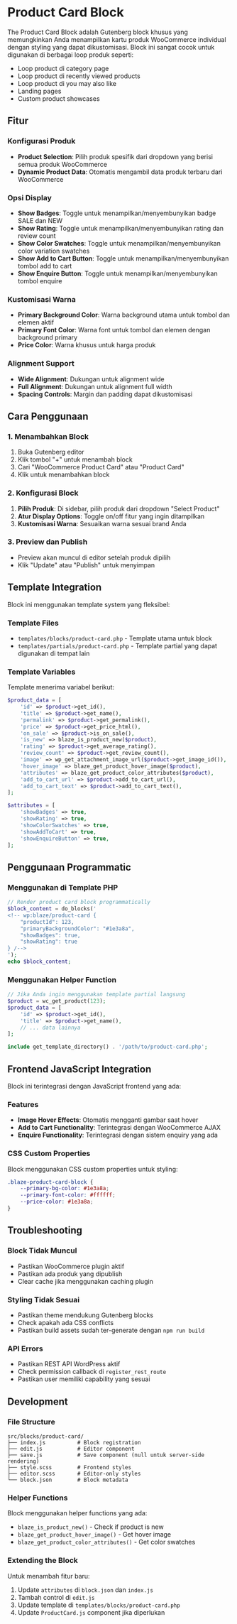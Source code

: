# Product Card Block

The Product Card Block adalah Gutenberg block khusus yang memungkinkan Anda menampilkan kartu produk WooCommerce individual dengan styling yang dapat dikustomisasi. Block ini sangat cocok untuk digunakan di berbagai loop produk seperti:

- Loop product di category page
- Loop product di recently viewed products  
- Loop product di you may also like
- Landing pages
- Custom product showcases

## Fitur

### Konfigurasi Produk
- **Product Selection**: Pilih produk spesifik dari dropdown yang berisi semua produk WooCommerce
- **Dynamic Product Data**: Otomatis mengambil data produk terbaru dari WooCommerce

### Opsi Display
- **Show Badges**: Toggle untuk menampilkan/menyembunyikan badge SALE dan NEW
- **Show Rating**: Toggle untuk menampilkan/menyembunyikan rating dan review count
- **Show Color Swatches**: Toggle untuk menampilkan/menyembunyikan color variation swatches
- **Show Add to Cart Button**: Toggle untuk menampilkan/menyembunyikan tombol add to cart
- **Show Enquire Button**: Toggle untuk menampilkan/menyembunyikan tombol enquire

### Kustomisasi Warna
- **Primary Background Color**: Warna background utama untuk tombol dan elemen aktif
- **Primary Font Color**: Warna font untuk tombol dan elemen dengan background primary
- **Price Color**: Warna khusus untuk harga produk

### Alignment Support
- **Wide Alignment**: Dukungan untuk alignment wide
- **Full Alignment**: Dukungan untuk alignment full width
- **Spacing Controls**: Margin dan padding dapat dikustomisasi

## Cara Penggunaan

### 1. Menambahkan Block
1. Buka Gutenberg editor
2. Klik tombol "+" untuk menambah block
3. Cari "WooCommerce Product Card" atau "Product Card"
4. Klik untuk menambahkan block

### 2. Konfigurasi Block
1. **Pilih Produk**: Di sidebar, pilih produk dari dropdown "Select Product"
2. **Atur Display Options**: Toggle on/off fitur yang ingin ditampilkan
3. **Kustomisasi Warna**: Sesuaikan warna sesuai brand Anda

### 3. Preview dan Publish
- Preview akan muncul di editor setelah produk dipilih
- Klik "Update" atau "Publish" untuk menyimpan

## Template Integration

Block ini menggunakan template system yang fleksibel:

### Template Files
- `templates/blocks/product-card.php` - Template utama untuk block
- `templates/partials/product-card.php` - Template partial yang dapat digunakan di tempat lain

### Template Variables
Template menerima variabel berikut:
```php
$product_data = [
    'id' => $product->get_id(),
    'title' => $product->get_name(),
    'permalink' => $product->get_permalink(),
    'price' => $product->get_price_html(),
    'on_sale' => $product->is_on_sale(),
    'is_new' => blaze_is_product_new($product),
    'rating' => $product->get_average_rating(),
    'review_count' => $product->get_review_count(),
    'image' => wp_get_attachment_image_url($product->get_image_id()),
    'hover_image' => blaze_get_product_hover_image($product),
    'attributes' => blaze_get_product_color_attributes($product),
    'add_to_cart_url' => $product->add_to_cart_url(),
    'add_to_cart_text' => $product->add_to_cart_text(),
];

$attributes = [
    'showBadges' => true,
    'showRating' => true,
    'showColorSwatches' => true,
    'showAddToCart' => true,
    'showEnquireButton' => true,
];
```

## Penggunaan Programmatic

### Menggunakan di Template PHP
```php
// Render product card block programmatically
$block_content = do_blocks('
<!-- wp:blaze/product-card {
    "productId": 123,
    "primaryBackgroundColor": "#1e3a8a",
    "showBadges": true,
    "showRating": true
} /-->
');
echo $block_content;
```

### Menggunakan Helper Function
```php
// Jika Anda ingin menggunakan template partial langsung
$product = wc_get_product(123);
$product_data = [
    'id' => $product->get_id(),
    'title' => $product->get_name(),
    // ... data lainnya
];

include get_template_directory() . '/path/to/product-card.php';
```

## Frontend JavaScript Integration

Block ini terintegrasi dengan JavaScript frontend yang ada:

### Features
- **Image Hover Effects**: Otomatis mengganti gambar saat hover
- **Add to Cart Functionality**: Terintegrasi dengan WooCommerce AJAX
- **Enquire Functionality**: Terintegrasi dengan sistem enquiry yang ada

### CSS Custom Properties
Block menggunakan CSS custom properties untuk styling:
```css
.blaze-product-card-block {
    --primary-bg-color: #1e3a8a;
    --primary-font-color: #ffffff;
    --price-color: #1e3a8a;
}
```

## Troubleshooting

### Block Tidak Muncul
- Pastikan WooCommerce plugin aktif
- Pastikan ada produk yang dipublish
- Clear cache jika menggunakan caching plugin

### Styling Tidak Sesuai
- Pastikan theme mendukung Gutenberg blocks
- Check apakah ada CSS conflicts
- Pastikan build assets sudah ter-generate dengan `npm run build`

### API Errors
- Pastikan REST API WordPress aktif
- Check permission callback di `register_rest_route`
- Pastikan user memiliki capability yang sesuai

## Development

### File Structure
```
src/blocks/product-card/
├── index.js          # Block registration
├── edit.js           # Editor component
├── save.js           # Save component (null untuk server-side rendering)
├── style.scss        # Frontend styles
├── editor.scss       # Editor-only styles
└── block.json        # Block metadata
```

### Helper Functions
Block menggunakan helper functions yang ada:
- `blaze_is_product_new()` - Check if product is new
- `blaze_get_product_hover_image()` - Get hover image
- `blaze_get_product_color_attributes()` - Get color swatches

### Extending the Block
Untuk menambah fitur baru:
1. Update `attributes` di `block.json` dan `index.js`
2. Tambah control di `edit.js`
3. Update template di `templates/blocks/product-card.php`
4. Update `ProductCard.js` component jika diperlukan
